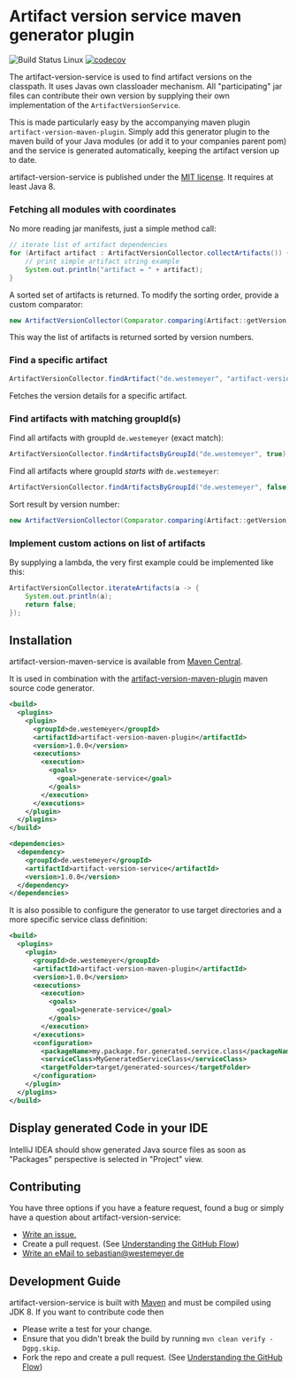 # Artifact version service maven generator plugin

![Build Status Linux](https://github.com/swesteme/artifact-version-service/workflows/Java%20CI%20with%20Maven/badge.svg?branch=main) [![codecov](https://codecov.io/gh/swesteme/artifact-version-service/branch/main/graph/badge.svg?token=QTB0PSUS2X)](https://codecov.io/gh/swesteme/artifact-version-service)

The artifact-version-service is used to find artifact versions on the classpath. It uses Javas own classloader mechanism. All "participating" jar files can contribute their own version by supplying their own implementation of the `ArtifactVersionService`.

This is made particularly easy by the accompanying maven plugin `artifact-version-maven-plugin`. Simply add this generator plugin to the maven build of your Java modules (or add it to your companies parent pom) and the service is generated automatically, keeping the artifact version up to date.

artifact-version-service is published under the
[MIT license](http://opensource.org/licenses/MIT). It requires at least Java 8.

### Fetching all modules with coordinates
No more reading jar manifests, just a simple method call:

```java
// iterate list of artifact dependencies
for (Artifact artifact : ArtifactVersionCollector.collectArtifacts()) {
    // print simple artifact string example
    System.out.println("artifact = " + artifact);
}
```
A sorted set of artifacts is returned. To modify the sorting order, provide a custom comparator:
```java
new ArtifactVersionCollector(Comparator.comparing(Artifact::getVersion)).collect();
```
This way the list of artifacts is returned sorted by version numbers. 

### Find a specific artifact
```java
ArtifactVersionCollector.findArtifact("de.westemeyer", "artifact-version-service");
```
Fetches the version details for a specific artifact.

### Find artifacts with matching groupId(s)
Find all artifacts with groupId `de.westemeyer` (exact match):
```java
ArtifactVersionCollector.findArtifactsByGroupId("de.westemeyer", true);
```

Find all artifacts where groupId *starts with* `de.westemeyer`:
```java
ArtifactVersionCollector.findArtifactsByGroupId("de.westemeyer", false);
```

Sort result by version number:
```java
new ArtifactVersionCollector(Comparator.comparing(Artifact::getVersion)).artifactsByGroupId("de.", false);
```

### Implement custom actions on list of artifacts
By supplying a lambda, the very first example could be implemented like this:
```java
ArtifactVersionCollector.iterateArtifacts(a -> {
    System.out.println(a);
    return false;
});
```

## Installation

artifact-version-maven-service is available from
[Maven Central](https://search.maven.org/artifact/de.westemeyer/artifact-version-service).

It is used in combination with the [artifact-version-maven-plugin](https://github.com/swesteme/artifact-version-maven-plugin) maven source code generator.
```xml
<build>
  <plugins>
    <plugin>
      <groupId>de.westemeyer</groupId>
      <artifactId>artifact-version-maven-plugin</artifactId>
      <version>1.0.0</version>
      <executions>
        <execution>
          <goals>
            <goal>generate-service</goal>
          </goals>
        </execution>
      </executions>
    </plugin>
  </plugins>
</build>

<dependencies>
  <dependency>
    <groupId>de.westemeyer</groupId>
    <artifactId>artifact-version-service</artifactId>
    <version>1.0.0</version>
  </dependency>
</dependencies>
```

It is also possible to configure the generator to use target directories and a more specific service class definition:
```xml
<build>
  <plugins>
    <plugin>
      <groupId>de.westemeyer</groupId>
      <artifactId>artifact-version-maven-plugin</artifactId>
      <version>1.0.0</version>
      <executions>
        <execution>
          <goals>
            <goal>generate-service</goal>
          </goals>
        </execution>
      </executions>
      <configuration>
        <packageName>my.package.for.generated.service.class</packageName>
        <serviceClass>MyGeneratedServiceClass</serviceClass>
        <targetFolder>target/generated-sources</targetFolder>
      </configuration>
    </plugin>
  </plugins>
</build>
```

## Display generated Code in your IDE
IntelliJ IDEA should show generated Java source files as soon as "Packages" perspective is selected in "Project" view. 

## Contributing

You have three options if you have a feature request, found a bug or
simply have a question about artifact-version-service:

* [Write an issue.](https://github.com/swesteme/artifact-version-service/issues/new)
* Create a pull request. (See [Understanding the GitHub Flow](https://guides.github.com/introduction/flow/index.html))
* [Write an eMail to sebastian@westemeyer.de](mailto:sebastian@westemeyer.de)

## Development Guide

artifact-version-service is built with [Maven](http://maven.apache.org/) and must be
compiled using JDK 8. If you want to contribute code then

* Please write a test for your change.
* Ensure that you didn't break the build by running `mvn clean verify -Dgpg.skip`.
* Fork the repo and create a pull request. (See [Understanding the GitHub Flow](https://guides.github.com/introduction/flow/index.html))
